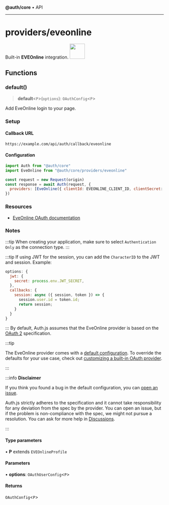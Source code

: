**@auth/core** • API

***

# providers/eveonline

<div style={{backgroundColor: "#000", display: "flex", justifyContent: "space-between", color: "#fff", padding: 16}}>
<span>Built-in <b>EVEOnline</b> integration.</span>
<a href="https://eveonline.com">
  <img style={{display: "block"}} src="https://authjs.dev/img/providers/eveonline.svg" height="48" width="48"/>
</a>
</div>

## Functions

### default()

> **default**\<`P`\>(`options`): `OAuthConfig`\<`P`\>

Add EveOnline login to your page.

### Setup

#### Callback URL
```
https://example.com/api/auth/callback/eveonline
```

#### Configuration
```js
import Auth from "@auth/core"
import EveOnline from "@auth/core/providers/eveonline"

const request = new Request(origin)
const response = await Auth(request, {
  providers: [EveOnline({ clientId: EVEONLINE_CLIENT_ID, clientSecret: EVEONLINE_CLIENT_SECRET })],
})
```

### Resources

 - [EveOnline OAuth documentation](https://developers.eveonline.com/blog/article/sso-to-authenticated-calls)

### Notes

:::tip
When creating your application, make sure to select `Authentication Only` as the connection type.
:::

:::tip
If using JWT for the session, you can add the `CharacterID` to the JWT and session. Example:
```js
options: {
  jwt: {
    secret: process.env.JWT_SECRET,
  },
  callbacks: {
    session: async ({ session, token }) => {
      session.user.id = token.id;
      return session;
    }
  }
}
```
:::
By default, Auth.js assumes that the EveOnline provider is
based on the [OAuth 2](https://www.rfc-editor.org/rfc/rfc6749.html) specification.

:::tip

The EveOnline provider comes with a [default configuration](https://github.com/nextauthjs/next-auth/blob/main/packages/core/src/providers/eveonline.ts).
To override the defaults for your use case, check out [customizing a built-in OAuth provider](https://authjs.dev/guides/providers/custom-provider#override-default-options).

:::

:::info **Disclaimer**

If you think you found a bug in the default configuration, you can [open an issue](https://authjs.dev/new/provider-issue).

Auth.js strictly adheres to the specification and it cannot take responsibility for any deviation from
the spec by the provider. You can open an issue, but if the problem is non-compliance with the spec,
we might not pursue a resolution. You can ask for more help in [Discussions](https://authjs.dev/new/github-discussions).

:::

#### Type parameters

• **P** extends `EVEOnlineProfile`

#### Parameters

• **options**: `OAuthUserConfig`\<`P`\>

#### Returns

`OAuthConfig`\<`P`\>
